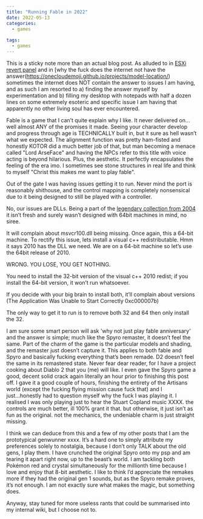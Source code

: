 ```yaml
---
title: "Running Fable in 2022"
date: 2022-05-13
categories:
  - games
  
tags:
  - games
---
```


This is a sticky note more than an actual blog post. As alluded to in [ESXi revert panel](https://onecloudemoji.github.io/labbing/esxi-revert-panel/) and in [why the fuck does the internet not have the answer(https://onecloudemoji.github.io/projects/model-location/) sometimes the internet does NOT contain the answer to issues I am having, and as such I am resorted to a) finding the answer myself by experimentation and b) filling my desktop with notepads with half a dozen lines on some extremely esoteric and specific issue I am having that apparently no other living soul has ever encountered.

Fable is a game that I can’t quite explain why I like. It never delivered on…well almost ANY of the promises it made. Seeing your character develop and progress through age is TECHNICALLY built in, but it sure as hell wasn’t what we expected. The alignment function was pretty ham-fisted and honestly KOTOR did a much better job of that, but man becoming a menace called "Lord ArseFace" and having the NPCs refer to this title with voice acting is beyond hilarious. Plus, the aesthetic. It perfectly encapsulates the feeling of the era imo. I sometimes see stone structures in real life and think to myself "Christ this makes me want to play fable". 

Out of the gate I was having issues getting it to run. Never mind the port is reasonably shithouse, and the control mapping is completely nonsensical due to it being designed to still be played with a controller. 

No, our issues are DLLs. Being a part of the [legendary collection from 2004](https://onecloudemoji.github.io/games/2004-gaming/) it isn’t fresh and surely wasn’t designed with 64bit machines in mind, no siree.

It will complain about msvcr100.dll being missing. Once again, this a 64-bit machine. To rectify this issue, lets install a visual c++ redistributable. Hmm it says 2010 has the DLL we need. We are on a 64-bit machine so let’s use the 64bit release of 2010.

WRONG. YOU LOSE, YOU GET NOTHING.

You need to install the 32-bit version of the visual c++ 2010 redist; if you install the 64-bit version, it won’t run whatsoever.

If you decide with your big brain to install both, it’ll complain about versions (The Application Was Unable to Start Correctly 0xc000007b)

The only way to get it to run is to remove both 32 and 64 then only install the 32.

I am sure some smart person will ask 'why not just play fable anniversary' and the answer is simple; much like the Spyro remaster, it doesn’t feel the same. Part of the charm of the game is the particular models and shading, and the remaster just doesn’t capture it. This applies to both fable and Spyro and basically fucking everything that’s been remade. D2 doesn’t feel the same in its remastered state. Never fear dear reader, for I have a project cooking about Diablo 2 that you (me) will like. I even gave the Spyro game a good, decent solid crack again literally an hour prior to finishing this post off. I gave it a good couple of hours, finishing the entirety of the Artisans world (except the fucking flying mission cause fuck that) and I just...honestly had to question myself why the fuck I was playing it. I realised I was only playing just to hear the Stuart Copland music XXXX. the controls are much better, ill 100% grant it that. but otherwise, it just isn’t as fun as the original. not the mechanics, the undeniable charm is just straight missing. 

I think we can deduce from this and a few of my other posts that I am the prototypical genwunner xxxx. It’s a hard one to simply attribute my preferences solely to nostalgia, because I don’t only TALK about the old gens, I play them. I have crunched the original Spyro onto my psp and am tearing it apart right now, up to the beast’s world. I am tackling both Pokémon red and crystal simultaneously for the millionth time because I love and enjoy that 8-bit aesthetic. I like to think I’d appreciate the remakes more if they had the original gen 1 sounds, but as the Spyro remake proves, it’s not enough. I am not exactly sure what makes the magic, but something does.

Anyway, stay tuned for more useless rants that could be summarised into my internal wiki, but I choose not to. 


